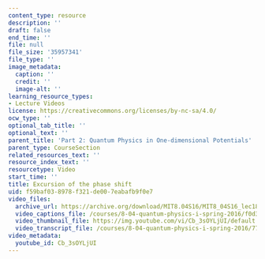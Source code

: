 ```yaml
---
content_type: resource
description: ''
draft: false
end_time: ''
file: null
file_size: '35957341'
file_type: ''
image_metadata:
  caption: ''
  credit: ''
  image-alt: ''
learning_resource_types:
- Lecture Videos
license: https://creativecommons.org/licenses/by-nc-sa/4.0/
ocw_type: ''
optional_tab_title: ''
optional_text: ''
parent_title: 'Part 2: Quantum Physics in One-dimensional Potentials'
parent_type: CourseSection
related_resources_text: ''
resource_index_text: ''
resourcetype: Video
start_time: ''
title: Excursion of the phase shift
uid: f59baf03-8978-f321-de00-7eabafb9f0e7
video_files:
  archive_url: https://archive.org/download/MIT8.04S16/MIT8_04S16_lec18_s3_300k.mp4
  video_captions_file: /courses/8-04-quantum-physics-i-spring-2016/f0d3befd99c35516ad8096e99f066b87_Cb_3sOYLjUI.vtt
  video_thumbnail_file: https://img.youtube.com/vi/Cb_3sOYLjUI/default.jpg
  video_transcript_file: /courses/8-04-quantum-physics-i-spring-2016/77f0e32763e0d2e264138f91de958900_Cb_3sOYLjUI.pdf
video_metadata:
  youtube_id: Cb_3sOYLjUI
---
```

